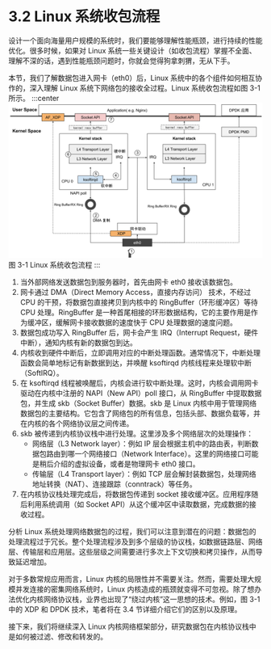 # 3.2 Linux 系统收包流程

设计一个面向海量用户规模的系统时，我们要能够理解性能瓶颈，进行持续的性能优化。很多时候，如果对 Linux 系统一些关键设计（如收包流程）掌握不全面、理解不深的话，遇到性能瓶颈问题时，你就会觉得狗拿刺猬，无从下手。

本节，我们了解数据包进入网卡（eth0）后，Linux 系统中的各个组件如何相互协作的，深入理解 Linux 系统下网络包的接收全过程。Linux 系统收包流程如图 3-1 所示。
:::center
  ![](../assets/networking.svg)<br/>
图 3-1 Linux 系统收包流程
:::

1. 当外部网络发送数据包到服务器时，首先由网卡 eth0 接收该数据包。
2. 网卡通过 DMA（Direct Memory Access，直接内存访问） 技术，不经过 CPU 的干预，将数据包直接拷贝到内核中的 RingBuffer（环形缓冲区）等待 CPU 处理。RingBuffer 是一种首尾相接的环形数据结构，它的主要作用是作为缓冲区，缓解网卡接收数据的速度快于 CPU 处理数据的速度问题。
3. 数据包成功写入 RingBuffer 后，网卡会产生 IRQ（Interrupt Request，硬件中断），通知内核有新的数据包到达。
4. 内核收到硬件中断后，立即调用对应的中断处理函数。通常情况下，中断处理函数会简单地标记有新数据到达，并唤醒 ksoftirqd 内核线程来处理软中断（SoftIRQ）。
5. 在 ksoftirqd 线程被唤醒后，内核会进行软中断处理。这时，内核会调用网卡驱动在内核中注册的 NAPI（New API）poll 接口，从 RingBuffer 中提取数据包，并生成 skb（Socket Buffer）数据。skb 是 Linux 内核中用于管理网络数据包的主要结构。它包含了网络包的所有信息，包括头部、数据负载等，并在内核的各个网络协议层之间传递。
6. skb 被传递到内核协议栈中进行处理。这里涉及多个网络层次的处理操作：
	- 网络层（L3 Network layer）：例如 IP 层会根据主机中的路由表，判断数据包路由到哪一个网络接口（Network Interface）。这里的网络接口可能是稍后介绍的虚拟设备，或者是物理网卡 eth0 接口。
	- 传输层（L4 Transport layer）：例如 TCP 层会解封装数据包，处理网络地址转换（NAT）、连接跟踪（conntrack）等任务。
7. 在内核协议栈处理完成后，将数据包传递到 socket 接收缓冲区。应用程序随后利用系统调用（如 Socket API）从这个缓冲区中读取数据，完成数据的接收过程。


分析 Linux 系统处理网络数据包的过程，我们可以注意到潜在的问题：数据包的处理流程过于冗长。整个处理流程涉及到多个层级的协议栈，如数据链路层、网络层、传输层和应用层。这些层级之间需要进行多次上下文切换和拷贝操作，从而导致延迟增加。

对于多数常规应用而言，Linux 内核的局限性并不需要关注。然而，需要处理大规模并发连接的密集网络系统时，Linux 内核造成的瓶颈就变得不可忽视。除了想办法优化内核网络协议栈，业界也出现了“绕过内核”这一思想的技术。例如，图 3-1 中的 XDP 和 DPDK 技术，笔者将在 3.4 节详细介绍它们的区别以及原理。

接下来，我们将继续深入 Linux 内核网络框架部分，研究数据包在内核协议栈中是如何被过滤、修改和转发的。